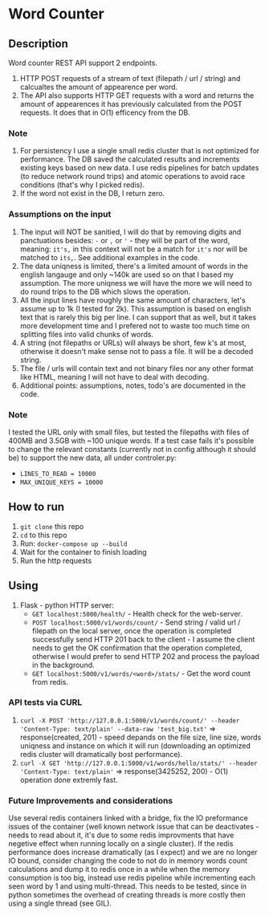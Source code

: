 # Word Counter

## Description
Word counter REST API support 2 endpoints.
1. HTTP POST requests of a stream of text (filepath / url / string) and calcualtes the amount of appearence per word.
1. The API also supports HTTP GET requests with a word and returns the amount of appearences it has previously calculated from the POST requests. It does that in O(1) efficency from the DB.

### Note
1. For persistency I use a single small redis cluster that is not optimized for performance. The DB saved the calculated results and increments existing keys based on new data. I use redis pipelines for batch updates (to reduce network round trips) and atomic operations to avoid race conditions (that's why I picked redis).
1. If the word not exist in the DB, I return zero.

### Assumptions on the input
1. The input will NOT be sanitied, I will do that by removing digits and panctuations besides: `-` or `,` or `'` - they will be part of the word, meaning: `it's,` in this context will not be a match for `it's` nor will be matched to `its,`. See additional examples in the code.
1. The data uniqness is limited, there's a limited amount of words in the english langauge and only ~140k are used so on that I based my assumption. The more uniqness we will have the more we will need to do round trips to the DB which slows the operation.
1. All the input lines have roughly the same amount of characters, let's assume up to 1k (I tested for 2k). This assumption is based on english text that is rarely this big per line. I can support that as well, but it takes more development time and I prefered not to waste too much time on splitting files into valid chunks of words.
1. A string (not filepaths or URLs) will always be short, few k's at most, otherwise it doesn't make sense not to pass a file. It will be a decoded string.
1. The file / urls will contain text and not binary files nor any other format like HTML, meaning I will not have to deal with decoding.
1. Additional points: assumptions, notes, todo's are documented in the code.

### Note
I tested the URL only with small files, but tested the filepaths with files of 400MB and 3.5GB with ~100 unique words. If a test case fails it's possible to change the relevant constants (currently not in config although it should be) to support the new data, all under controler.py:
* `LINES_TO_READ = 10000`
* `MAX_UNIQUE_KEYS = 10000`

## How to run
1. `git clone` this repo
1. `cd` to this repo
1. Run: `docker-compose up --build`
1. Wait for the container to finish loading
1. Run the http requests

## Using
1. Flask - python HTTP server:
   * `GET localhost:5000/health/` - Health check for the web-server.
   * `POST localhost:5000/v1/words/count/` - Send string / valid url / filepath on the local server, once the operation is completed successfully send HTTP 201 back to the client - I assume the client needs to get the OK confirmation that the operation completed, otherwise I would prefer to send HTTP 202 and process the payload in the background.
   * `GET localhost:5000/v1/words/<word>/stats/` - Get the word count from redis.

### API tests via CURL
1. `curl -X POST 'http://127.0.0.1:5000/v1/words/count/' --header 'Content-Type: text/plain' --data-raw 'test_big.txt'` => response(created, 201) - speed depands on the file size, line size, words uniqness and instance on which it will run (downloading an optimized redis cluster will dramatically bost performance).
1. `curl -X GET 'http://127.0.0.1:5000/v1/words/hello/stats/' --header 'Content-Type: text/plain'` => response(3425252, 200) - O(1) operation done extremly fast.

### Future Improvements and considerations
Use several redis containers linked with a bridge, fix the IO preformance issues of the container (well known network issue that can be deactivates - needs to read about it, it's due to some redis improvments that have negetive effect when running locally on a single cluster).
If the redis performance does increase dramatically (as I expect) and we are no longer IO bound, consider changing the code to not do in memory words count calculations and dump it to redis once in a while when the memory consumption is too big, instead use redis pipeline while incrementing each seen word by 1 and using multi-thread. This needs to be tested, since in python sometimes the overhead of creating threads is more costly then using a single thread (see GIL).
